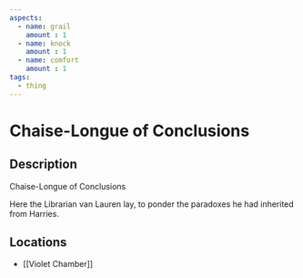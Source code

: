 ```yaml
---
aspects: 
  - name: grail
    amount : 1
  - name: knock
    amount : 1
  - name: comfort
    amount : 1
tags:
  - thing
---
```


# Chaise-Longue of Conclusions

## Description
Chaise-Longue of Conclusions

Here the Librarian van Lauren lay, to ponder the paradoxes he had inherited from Harries.
## Locations
- [[Violet Chamber]]